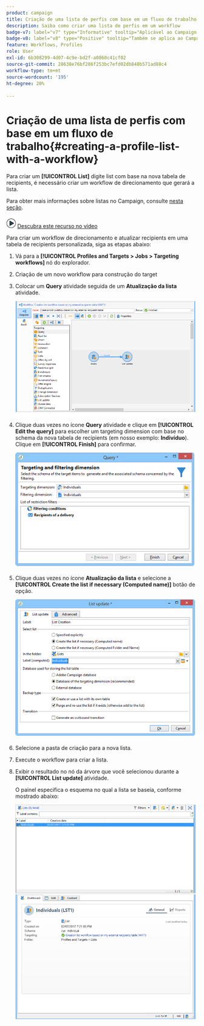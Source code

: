 ```yaml
---
product: campaign
title: Criação de uma lista de perfis com base em um fluxo de trabalho
description: Saiba como criar uma lista de perfis em um workflow
badge-v7: label="v7" type="Informative" tooltip="Aplicável ao Campaign Classic v7"
badge-v8: label="v8" type="Positive" tooltip="Também se aplica ao Campaign v8"
feature: Workflows, Profiles
role: User
exl-id: 6b308299-4d07-4c9e-bd2f-a0860c41cf02
source-git-commit: 28638e76bf286f253bc7efd02db848b571ad88c4
workflow-type: tm+mt
source-wordcount: '195'
ht-degree: 20%

---
```


# Criação de uma lista de perfis com base em um fluxo de trabalho{#creating-a-profile-list-with-a-workflow}


Para criar um **[!UICONTROL List]** digite list com base na nova tabela de recipients, é necessário criar um workflow de direcionamento que gerará a lista.

Para obter mais informações sobre listas no Campaign, consulte [nesta seção](../../platform/using/creating-and-managing-lists.md#about-lists-in-adobe-campaign).

![](assets/do-not-localize/how-to-video.png) [Descubra este recurso no vídeo](../../platform/using/creating-and-managing-lists.md#create-list-in-a-wf-video)

Para criar um workflow de direcionamento e atualizar recipients em uma tabela de recipients personalizada, siga as etapas abaixo:

1. Vá para a **[!UICONTROL Profiles and Targets > Jobs > Targeting workflows]** nó do explorador.
1. Criação de um novo workflow para construção do target
1. Colocar um **Query** atividade seguida de um **Atualização da lista** atividade.

   ![](assets/mapping_create_list_workflow01.png)

1. Clique duas vezes no ícone **Query** atividade e clique em **[!UICONTROL Edit the query]** para escolher um targeting dimension com base no schema da nova tabela de recipients (em nosso exemplo: **Indivíduo**). Clique em **[!UICONTROL Finish]** para confirmar.

   ![](assets/mapping_create_list_workflow03.png)

1. Clique duas vezes no ícone **Atualização da lista** e selecione a **[!UICONTROL Create the list if necessary (Computed name)]** botão de opção.

   ![](assets/mapping_create_list_workflow02.png)

1. Selecione a pasta de criação para a nova lista.
1. Execute o workflow para criar a lista.
1. Exibir o resultado no nó da árvore que você selecionou durante a **[!UICONTROL List update]** atividade.

   O painel especifica o esquema no qual a lista se baseia, conforme mostrado abaixo:

   ![](assets/mapping_list_view.png)
